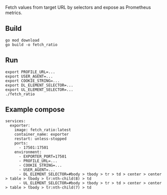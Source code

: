 Fetch values from target URL by selectors and expose as Prometheus metrics.

## Build

```
go mod download
go build -o fetch_ratio
```

###

## Run
```
export PROFILE_URL=...
export USER_AGENT=...
export COOKIE_STRING=...
export DL_ELEMENT_SELECTOR=...
export UL_ELEMENT_SELECTOR=...
./fetch_ratio
```

## Example compose
```
services:
  exporter:
    image: fetch_ratio:latest
    container_name: exporter
    restart: unless-stopped
    ports:
      - 17501:17501
    environment:
      - EXPORTER_PORT=17501
      - PROFILE_URL=...
      - COOKIE_STRING=...
      - USER_AGENT=...
      - DL_ELEMENT_SELECTOR=#body > tbody > tr > td > center > center > table > tbody > tr:nth-child(8) > td
      - UL_ELEMENT_SELECTOR=#body > tbody > tr > td > center > center > table > tbody > tr:nth-child(7) > td
```
